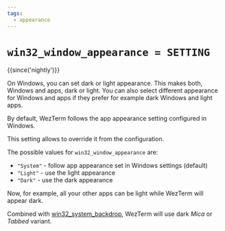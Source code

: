 ```yaml
---
tags:
  - appearance
---
```


# `win32_window_appearance = SETTING`

{{since('nightly')}}

On Windows, you can set dark or light appearance. This makes both, Windows and apps, dark or light. You can also select different appearance for Windows and apps if they prefer for example dark Windows and light apps.

By default, WezTerm follows the app appearance setting configured in Windows.

This setting allows to override it from the configuration.

The possible values for `win32_window_appearance` are:

* `"System"` - follow app appearance set in Windows settings (default)
* `"Light"` - use the light appearance
* `"Dark"` - use the dark appearance

Now, for example, all your other apps can be light while WezTerm will appear dark.

Combined with [win32_system_backdrop](win32_system_backdrop.md), WezTerm will use dark *Mica* or *Tabbed* variant.
